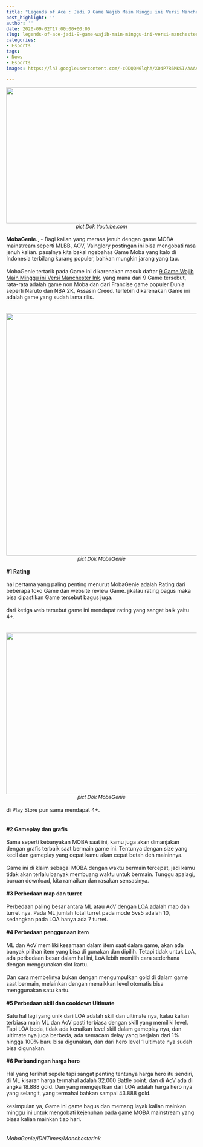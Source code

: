 ```yaml
---
title: "Legends of Ace : Jadi 9 Game Wajib Main Minggu ini Versi Manchester Ink, Yuk Intip!"
post_highlight: ''
author: ''
date: 2020-09-02T17:00:00+00:00
slug: legends-of-ace-jadi-9-game-wajib-main-minggu-ini-versi-manchester-ink-yuk-intip
categories:
- Esports
tags:
- News
- Esports
images: https://lh3.googleusercontent.com/-cODQQN6lqhA/X04P7R6MKSI/AAAAAAAABGQ/Hgf8cMuko4YQnsyfDj5W1pK9QDdywnVIgCLcBGAsYHQ/s1600/IMG_ORG_1598951262630.jpeg

---
```


<div><div text-align: center;"><img  src="https://lh3.googleusercontent.com/-cODQQN6lqhA/X04P7R6MKSI/AAAAAAAABGQ/Hgf8cMuko4YQnsyfDj5W1pK9QDdywnVIgCLcBGAsYHQ/s1600/IMG_ORG_1598951262630.jpeg"  width="640" height="359"  ></div><span style="font-family: sans-serif; text-align: center;"><div style="text-align: center;"><i>pict Dok Youtube.com</i></div></span><br>
</div><div><b>MobaGenie.</b>, - Bagi kalian yang merasa jenuh dengan game MOBA mainstream seperti MLBB, AOV, Vainglory postingan ini bisa mengobati rasa jenuh kalian. pasalnya kita bakal ngebahas Game Moba yang kalo di Indonesia terbilang kurang populer, bahkan mungkin jarang yang tau.</div><div><br>
</div><div>MobaGenie tertarik pada Game ini dikarenakan masuk daftar <a href="https://manchesterinklink.com/game-on-9-must-play-games-this-week/" title="">9 Game Wajib Main Minggu ini Versi Manchester Ink</a>. yang mana dari 9 Game tersebut, rata-rata adalah game non Moba dan dari Francise game populer Dunia seperti Naruto dan NBA 2K, Assasin Creed. terlebih dikarenakan Game ini adalah game yang sudah lama rilis.</div><div><br>
</div><div><br>
</div><div><div text-align: center;"><img src="https://lh3.googleusercontent.com/-j6ly3gRSxgw/X04QCeOK8sI/AAAAAAAABGY/bkOQHfxK0Dwc_r52LNfqsXnXBUzJkRxFQCLcBGAsYHQ/s1600/IMG_ORG_1598951284556.png" width="526" height="640"  ></img></div><span style="font-family: sans-serif; text-align: center;"><div style="text-align: center;"><i>pict Dok MobaGenie</i></div></span><br>
</div><div><b>#1 Rating</b></div><div><br>
</div><div>hal pertama yang paling penting menurut MobaGenie adalah Rating dari beberapa toko Game dan website review Game. jikalau rating bagus maka bisa dipastikan Game tersebut bagus juga.</div><div><br>
</div><div>dari ketiga web tersebut game ini mendapat rating yang sangat baik yaitu 4+.</div><div><br>
</div><div><br>
</div><div><div text-align: center;"><img src="https://lh3.googleusercontent.com/-9dCjWjcWI0w/X04QDrEjpzI/AAAAAAAABGc/odSCWxjt3F8-KA_5sfNeh50sr8OUjOESwCLcBGAsYHQ/s1600/IMG_ORG_1598951306976.png" width="640" height="426"  ></img></div><span style="font-family: sans-serif; text-align: center;"><div style="text-align: center;"><i>pict Dok MobaGenie</i></div></span><br>
</div><div>di Play Store pun sama mendapat 4+.</div><div><br>
</div><div><br>
</div><div><b>#2 Gameplay dan grafis</b></div><div><br>
</div><div>Sama seperti kebanyakan MOBA saat ini, kamu juga akan dimanjakan dengan grafis terbaik saat bermain game ini. Tentunya dengan size yang kecil dan gameplay yang cepat kamu akan cepat betah deh maininnya.&nbsp;</div><div><br>
</div><div>Game ini di klaim sebagai MOBA dengan waktu bermain tercepat, jadi kamu tidak akan terlalu banyak membuang waktu untuk bermain. Tunggu apalagi, buruan download, kita ramaikan dan rasakan sensasinya.</div><div><br>
</div><div><b>#3 Perbedaan map dan turret</b></div><div><br>
</div><div>Perbedaan paling besar antara ML atau AoV dengan LOA adalah map dan turret nya. Pada ML jumlah total turret pada mode 5vs5 adalah 10, sedangkan pada LOA hanya ada 7 turret.</div><div><br>
</div><div><b>#4 Perbedaan penggunaan item</b></div><div><br>
</div><div>ML dan AoV memiliki kesamaan dalam item saat dalam game, akan ada banyak pilihan item yang bisa di gunakan dan dipilih. Tetapi tidak untuk LoA, ada perbedaan besar dalam hal ini, LoA lebih memilih cara sederhana dengan menggunakan slot kartu.&nbsp;</div><div><br>
</div><div>Dan cara membelinya bukan dengan mengumpulkan gold di dalam game saat bermain, melainkan dengan menaikkan level otomatis bisa menggunakan satu kartu.&nbsp;</div><div><br>
</div><div><b>#5 Perbedaan skill dan cooldown Ultimate</b></div><div><br>
</div><div>Satu hal lagi yang unik dari LOA adalah skill dan ultimate nya, kalau kalian terbiasa main ML dan AoV pasti terbiasa dengan skill yang memiliki level. Tapi LOA beda, tidak ada kenaikan level skill dalam gameplay nya, dan ultimate nya juga berbeda, ada semacam delay yang berjalan dari 1% hingga 100% baru bisa digunakan, dan dari hero level 1 ultimate nya sudah bisa digunakan.</div><div><br>
</div><div><b>#6 Perbandingan harga hero</b></div><div><br>
</div><div>Hal yang terlihat sepele tapi sangat penting tentunya harga hero itu sendiri, di ML kisaran harga termahal adalah 32.000 Battle point. dan di AoV ada di angka 18.888 gold. Dan yang mengejutkan dari LOA adalah harga hero nya yang selangit, yang termahal bahkan sampai 43.888 gold.</div><div><br>
</div><div>kesimpulan ya, Game ini game bagus dan memang layak kalian mainkan minggu ini untuk mengobati kejenuhan pada game MOBA mainstream yang biasa kalian mainkan tiap hari.</div><div><br>
</div><div><br>
</div><div><i>MobaGenie/IDNTimes/ManchesterInk</i></div>